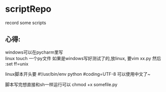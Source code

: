 # scriptRepo
record some scripts

心得:  
---
windows可以在pycharm里写  
linux
touch 一个py文件
如果是windows写好测试了的,放linux,
要vim xx.py
然后 :set ff=unix

linux脚本开头要
#!/usr/bin/env python
#coding=UTF-8 
可以使用中文了~

脚本写完想直接和sh一样运行可以 
chmod +x somefile.py
